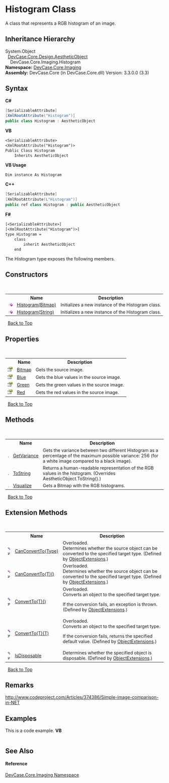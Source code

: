 # Histogram Class
 

A class that represents a RGB histogram of an image.


## Inheritance Hierarchy
System.Object<br />&nbsp;&nbsp;<a href="T_DevCase_Core_Design_AestheticObject">DevCase.Core.Design.AestheticObject</a><br />&nbsp;&nbsp;&nbsp;&nbsp;DevCase.Core.Imaging.Histogram<br />
**Namespace:**&nbsp;<a href="N_DevCase_Core_Imaging">DevCase.Core.Imaging</a><br />**Assembly:**&nbsp;DevCase.Core (in DevCase.Core.dll) Version: 3.3.0.0 (3.3)

## Syntax

**C#**<br />
``` C#
[SerializableAttribute]
[XmlRootAttribute("Histogram")]
public class Histogram : AestheticObject
```

**VB**<br />
``` VB
<SerializableAttribute>
<XmlRootAttribute("Histogram")>
Public Class Histogram
	Inherits AestheticObject
```

**VB Usage**<br />
``` VB Usage
Dim instance As Histogram
```

**C++**<br />
``` C++
[SerializableAttribute]
[XmlRootAttribute(L"Histogram")]
public ref class Histogram : public AestheticObject
```

**F#**<br />
``` F#
[<SerializableAttribute>]
[<XmlRootAttribute("Histogram")>]
type Histogram =  
    class
        inherit AestheticObject
    end
```

The Histogram type exposes the following members.


## Constructors
&nbsp;<table><tr><th></th><th>Name</th><th>Description</th></tr><tr><td>![Public method](media/pubmethod.gif "Public method")</td><td><a href="M_DevCase_Core_Imaging_Histogram__ctor">Histogram(Bitmap)</a></td><td>
Initializes a new instance of the Histogram class.</td></tr><tr><td>![Public method](media/pubmethod.gif "Public method")</td><td><a href="M_DevCase_Core_Imaging_Histogram__ctor_1">Histogram(String)</a></td><td>
Initializes a new instance of the Histogram class.</td></tr></table>&nbsp;
<a href="#histogram-class">Back to Top</a>

## Properties
&nbsp;<table><tr><th></th><th>Name</th><th>Description</th></tr><tr><td>![Public property](media/pubproperty.gif "Public property")</td><td><a href="P_DevCase_Core_Imaging_Histogram_Bitmap">Bitmap</a></td><td>
Gets the source image.</td></tr><tr><td>![Public property](media/pubproperty.gif "Public property")</td><td><a href="P_DevCase_Core_Imaging_Histogram_Blue">Blue</a></td><td>
Gets the blue values in the source image.</td></tr><tr><td>![Public property](media/pubproperty.gif "Public property")</td><td><a href="P_DevCase_Core_Imaging_Histogram_Green">Green</a></td><td>
Gets the green values in the source image.</td></tr><tr><td>![Public property](media/pubproperty.gif "Public property")</td><td><a href="P_DevCase_Core_Imaging_Histogram_Red">Red</a></td><td>
Gets the red values in the source image.</td></tr></table>&nbsp;
<a href="#histogram-class">Back to Top</a>

## Methods
&nbsp;<table><tr><th></th><th>Name</th><th>Description</th></tr><tr><td>![Public method](media/pubmethod.gif "Public method")</td><td><a href="M_DevCase_Core_Imaging_Histogram_GetVariance">GetVariance</a></td><td>
Gets the variance between two different Histogram as a percentage of the maximum possible variance: 256 (for a white image compared to a black image).</td></tr><tr><td>![Public method](media/pubmethod.gif "Public method")</td><td><a href="M_DevCase_Core_Imaging_Histogram_ToString">ToString</a></td><td>
Returns a human-readable representation of the RGB values in the histogram.
 (Overrides AestheticObject.ToString().)</td></tr><tr><td>![Public method](media/pubmethod.gif "Public method")</td><td><a href="M_DevCase_Core_Imaging_Histogram_Visualize">Visualize</a></td><td>
Gets a Bitmap with the RGB histograms.</td></tr></table>&nbsp;
<a href="#histogram-class">Back to Top</a>

## Extension Methods
&nbsp;<table><tr><th></th><th>Name</th><th>Description</th></tr><tr><td>![Public Extension Method](media/pubextension.gif "Public Extension Method")![Code example](media/CodeExample.png "Code example")</td><td><a href="M_DevCase_Core_Extensions_Object_ObjectExtensions_CanConvertTo">CanConvertTo(Type)</a></td><td>Overloaded.  
Determines whether the source object can be converted to the specified target type.
 (Defined by <a href="T_DevCase_Core_Extensions_Object_ObjectExtensions">ObjectExtensions</a>.)</td></tr><tr><td>![Public Extension Method](media/pubextension.gif "Public Extension Method")![Code example](media/CodeExample.png "Code example")</td><td><a href="M_DevCase_Core_Extensions_Object_ObjectExtensions_CanConvertTo__1">CanConvertTo(T)()</a></td><td>Overloaded.  
Determines whether the source object can be converted to the specified target type.
 (Defined by <a href="T_DevCase_Core_Extensions_Object_ObjectExtensions">ObjectExtensions</a>.)</td></tr><tr><td>![Public Extension Method](media/pubextension.gif "Public Extension Method")![Code example](media/CodeExample.png "Code example")</td><td><a href="M_DevCase_Core_Extensions_Object_ObjectExtensions_ConvertTo__1">ConvertTo(T)()</a></td><td>Overloaded.  
Converts an object to the specified target type. 

 If the conversion fails, an exception is thrown.
 (Defined by <a href="T_DevCase_Core_Extensions_Object_ObjectExtensions">ObjectExtensions</a>.)</td></tr><tr><td>![Public Extension Method](media/pubextension.gif "Public Extension Method")![Code example](media/CodeExample.png "Code example")</td><td><a href="M_DevCase_Core_Extensions_Object_ObjectExtensions_ConvertTo__1_1">ConvertTo(T)(T)</a></td><td>Overloaded.  
Converts an object to the specified target type. 

 If the conversion fails, returns the specified default value.
 (Defined by <a href="T_DevCase_Core_Extensions_Object_ObjectExtensions">ObjectExtensions</a>.)</td></tr><tr><td>![Public Extension Method](media/pubextension.gif "Public Extension Method")![Code example](media/CodeExample.png "Code example")</td><td><a href="M_DevCase_Core_Extensions_Object_ObjectExtensions_IsDisposable">IsDisposable</a></td><td>
Determines whether the specified object is disposable.
 (Defined by <a href="T_DevCase_Core_Extensions_Object_ObjectExtensions">ObjectExtensions</a>.)</td></tr></table>&nbsp;
<a href="#histogram-class">Back to Top</a>

## Remarks
<a href="http://www.codeproject.com/Articles/374386/Simple-image-comparison-in-NET" target="_blank">http://www.codeproject.com/Articles/374386/Simple-image-comparison-in-NET</a>

## Examples
This is a code example. 
**VB**<br />
``` VB

```


## See Also


#### Reference
<a href="N_DevCase_Core_Imaging">DevCase.Core.Imaging Namespace</a><br />